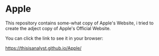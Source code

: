 # Apple

This repository contains some-what copy of Apple's Website, i tried to create the adject copy of Apple's Official Website.

You can click the link to see it in your browser:

https://thisisanalyst.github.io/Apple/
